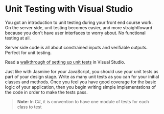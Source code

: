 # Unit Testing with Visual Studio

You got an introduction to unit testing during your front end course work. On the server side, unit testing becomes easier, and more straightfoward because you don't have user interfaces to worry about. No functional testing at all.

Server side code is all about constrained inputs and verifiable outputs. Perfect for unit testing.

Read a [walkthrough of setting up unit tests](https://www.visualstudio.com/en-us/get-started/code/create-and-run-unit-tests-vs) in Visual Studio.

Just like with Jasmine for your JavaScript, you should use your unit tests as part of your design stage. Write as many unit tests as you can for your initial classes and methods. Once you feel you have good coverage for the basic logic of your application, then you begin writing simple implementations of the code in order to make the tests pass.

> **Note:** In C#, it is convention to have one module of tests for each class to test